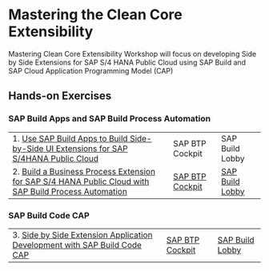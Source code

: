 # Mastering the Clean Core Extensibility
Mastering Clean Core Extensibility Workshop will focus on developing Side by Side Extensions for SAP S/4 HANA Public Cloud using SAP Build and SAP Cloud Application Programming Model (CAP)


## Hands-on Exercises

### SAP Build Apps and SAP Build Process Automation
|  | | | 
| ----------- | ----------- | ----------- |
|1. [Use SAP Build Apps to Build Side-by-Side UI Extensions for SAP S/4HANA Public Cloud](../../build-apps/README.md) | SAP BTP Cockpit | SAP Build Lobby|
|2. [Build a Business Process Extension for SAP S/4 HANA  Public Cloud with SAP Build Process Automation](../../build-process-automation/README.md)|[SAP BTP Cockpit](https://emea.cockpit.btp.cloud.sap/cockpit/?idp=pesworkshops.accounts.ondemand.com#/globalaccount/a9030b2a-ed51-438e-9166-241ce6c0291d/subaccount/643ae448-ea81-4fea-8d95-fb010e4d9f50Old) | [SAP Build Lobby](https://pw-build-hands-on.eu10.build.cloud.sap/lobby)|


### SAP Build Code CAP
|  | | | 
| ----------- | ----------- | ----------- |
|3. [Side by Side Extension Application Development with SAP Build Code CAP](../../build-code/README.md) | [SAP BTP Cockpit](https://apac.cockpit.btp.cloud.sap/cockpit/?idp=pesworkshops.accounts.ondemand.com#/globalaccount/a9030b2a-ed51-438e-9166-241ce6c0291d/subaccount/4c1ebe70-43f2-4a82-83c1-c85da24c7fba/subaccountoverview) | [SAP Build Lobby](https://pes-handson.eu10.build.cloud.sap/lobby)|